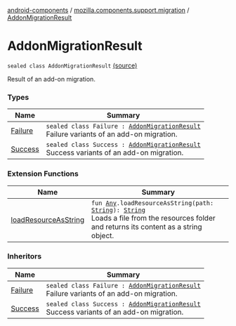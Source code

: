 [android-components](../../index.md) / [mozilla.components.support.migration](../index.md) / [AddonMigrationResult](./index.md)

# AddonMigrationResult

`sealed class AddonMigrationResult` [(source)](https://github.com/mozilla-mobile/android-components/blob/master/components/support/migration/src/main/java/mozilla/components/support/migration/AddonMigration.kt#L44)

Result of an add-on migration.

### Types

| Name | Summary |
|---|---|
| [Failure](-failure.md) | `sealed class Failure : `[`AddonMigrationResult`](./index.md)<br>Failure variants of an add-on migration. |
| [Success](-success/index.md) | `sealed class Success : `[`AddonMigrationResult`](./index.md)<br>Success variants of an add-on migration. |

### Extension Functions

| Name | Summary |
|---|---|
| [loadResourceAsString](../../mozilla.components.support.test.file/kotlin.-any/load-resource-as-string.md) | `fun `[`Any`](https://kotlinlang.org/api/latest/jvm/stdlib/kotlin/-any/index.html)`.loadResourceAsString(path: `[`String`](https://kotlinlang.org/api/latest/jvm/stdlib/kotlin/-string/index.html)`): `[`String`](https://kotlinlang.org/api/latest/jvm/stdlib/kotlin/-string/index.html)<br>Loads a file from the resources folder and returns its content as a string object. |

### Inheritors

| Name | Summary |
|---|---|
| [Failure](-failure.md) | `sealed class Failure : `[`AddonMigrationResult`](./index.md)<br>Failure variants of an add-on migration. |
| [Success](-success/index.md) | `sealed class Success : `[`AddonMigrationResult`](./index.md)<br>Success variants of an add-on migration. |
